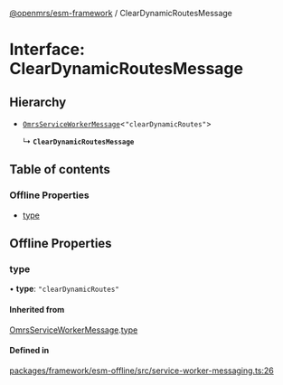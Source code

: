[@openmrs/esm-framework](../API.md) / ClearDynamicRoutesMessage

# Interface: ClearDynamicRoutesMessage

## Hierarchy

- [`OmrsServiceWorkerMessage`](OmrsServiceWorkerMessage.md)<``"clearDynamicRoutes"``\>

  ↳ **`ClearDynamicRoutesMessage`**

## Table of contents

### Offline Properties

- [type](ClearDynamicRoutesMessage.md#type)

## Offline Properties

### type

• **type**: ``"clearDynamicRoutes"``

#### Inherited from

[OmrsServiceWorkerMessage](OmrsServiceWorkerMessage.md).[type](OmrsServiceWorkerMessage.md#type)

#### Defined in

[packages/framework/esm-offline/src/service-worker-messaging.ts:26](https://github.com/openmrs/openmrs-esm-core/blob/main/packages/framework/esm-offline/src/service-worker-messaging.ts#L26)
